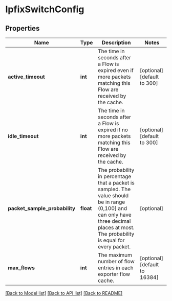 # IpfixSwitchConfig

## Properties
Name | Type | Description | Notes
------------ | ------------- | ------------- | -------------
**active_timeout** | **int** | The time in seconds after a Flow is expired even if more packets matching this Flow are received by the cache.  | [optional] [default to 300]
**idle_timeout** | **int** | The time in seconds after a Flow is expired if no more packets matching this Flow are received by the cache.  | [optional] [default to 300]
**packet_sample_probability** | **float** | The probability in percentage that a packet is sampled. The value should be  in range (0,100] and can only have three decimal places at most. The probability  is equal for every packet.  | [optional] 
**max_flows** | **int** | The maximum number of flow entries in each exporter flow cache.  | [optional] [default to 16384]

[[Back to Model list]](../README.md#documentation-for-models) [[Back to API list]](../README.md#documentation-for-api-endpoints) [[Back to README]](../README.md)

